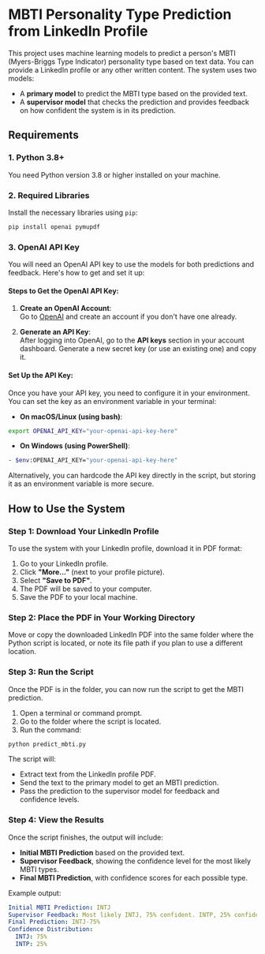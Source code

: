 # MBTI Personality Type Prediction from LinkedIn Profile

This project uses machine learning models to predict a person's MBTI (Myers-Briggs Type Indicator) personality type based on text data. You can provide a LinkedIn profile or any other written content. The system uses two models:

- A **primary model** to predict the MBTI type based on the provided text.
- A **supervisor model** that checks the prediction and provides feedback on how confident the system is in its prediction.

## Requirements

### 1. Python 3.8+
You need Python version 3.8 or higher installed on your machine.

### 2. Required Libraries
Install the necessary libraries using `pip`:

```bash
pip install openai pymupdf
```


### 3. OpenAI API Key
You will need an OpenAI API key to use the models for both predictions and feedback. Here's how to get and set it up:

#### Steps to Get the OpenAI API Key:
1. **Create an OpenAI Account**:  
   Go to [OpenAI](https://platform.openai.com) and create an account if you don't have one already.

2. **Generate an API Key**:  
   After logging into OpenAI, go to the **API keys** section in your account dashboard. Generate a new secret key (or use an existing one) and copy it.

#### Set Up the API Key:
Once you have your API key, you need to configure it in your environment. You can set the key as an environment variable in your terminal:

- **On macOS/Linux (using bash)**:
```bash
export OPENAI_API_KEY="your-openai-api-key-here"
```

- **On Windows (using PowerShell)**:
```bash
- $env:OPENAI_API_KEY="your-openai-api-key-here"
```

Alternatively, you can hardcode the API key directly in the script, but storing it as an environment variable is more secure.

## How to Use the System

### Step 1: Download Your LinkedIn Profile
To use the system with your LinkedIn profile, download it in PDF format:

1. Go to your LinkedIn profile.
2. Click **"More..."** (next to your profile picture).
3. Select **"Save to PDF"**.
4. The PDF will be saved to your computer.
5. Save the PDF to your local machine.

### Step 2: Place the PDF in Your Working Directory
Move or copy the downloaded LinkedIn PDF into the same folder where the Python script is located, or note its file path if you plan to use a different location.

### Step 3: Run the Script
Once the PDF is in the folder, you can now run the script to get the MBTI prediction.

1. Open a terminal or command prompt.
2. Go to the folder where the script is located.
3. Run the command:

```bash
python predict_mbti.py
```

The script will:

- Extract text from the LinkedIn profile PDF.
- Send the text to the primary model to get an MBTI prediction.
- Pass the prediction to the supervisor model for feedback and confidence levels.

### Step 4: View the Results
Once the script finishes, the output will include:

- **Initial MBTI Prediction** based on the provided text.
- **Supervisor Feedback**, showing the confidence level for the most likely MBTI types.
- **Final MBTI Prediction**, with confidence scores for each possible type.

Example output:

```yaml
Initial MBTI Prediction: INTJ
Supervisor Feedback: Most likely INTJ, 75% confident. INTP, 25% confident.
Final Prediction: INTJ-75%
Confidence Distribution:
  INTJ: 75%
  INTP: 25%
```

